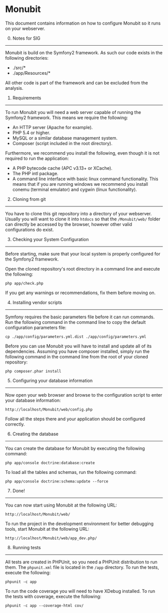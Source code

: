 Monubit
========================

This document contains information on how to configure Monubit so it
runs on your webserver.

0) Notes for SIG
----------------------------------
Monubit is build on the Symfony2 framework. As such our code exists in the
following directories:

* ./src/*
* ./app/Resources/*

All other code is part of the framework and can be excluded from the
analysis.


1) Requirements
----------------------------------
To run Monubit you will need a web server capable of running the Symfony2
framework. This means we require the following:

* An HTTP server (Apache for example).
* PHP 5.4 or higher.
* MySQL or a similar database management system.
* Composer (script included in the root directory).

Furthermore, we recommend you install the following, even though it is
not required to run the application:

* A PHP bytecode cache (APC v3.13+ or XCache).
* The PHP intl package.
* A command line interface with basic linux command functionality.
  This means that if you are running windows we recommend you install
  conemu (terminal emulator) and cygwin (linux functionality).

2) Cloning from git
----------------------------------

You have to clone this git repository into a directory of your webserver.
Usually you will want to clone it into `htdocs` so that the `/Monubit/web/`
folder can directly be accessed by the browser, however other valid 
configurations do exist.

3) Checking your System Configuration
-------------------------------------

Before starting, make sure that your local system is properly configured
for the Symfony2 framework.

Open the cloned repository's root directory in a command line and execute
the following:

    php app/check.php

If you get any warnings or recommendations, fix them before moving on.

4) Installing vendor scripts
-------------------------------

Symfony requires the basic parameters file before it can run commands.
Run the following command in the command line to copy the default
configuration parameters file:

    cp ./app/config/parameters.yml.dist ./app/config/parameters.yml
    
Before you can use Monubit you will have to install and update all
of its dependencies. Assuming you have composer installed, simply
run the following command in the command line from the root of your
cloned repository:

    php composer.phar install
    

5) Configuring your database information
--------------------------------

Now open your web browser and browse to the configuration script
to enter your database information:

    http://localhost/Monubit/web/config.php

Follow all the steps there and your application should be configured
correctly.

6) Creating the database
-------------------------------

You can create the database for Monubit by executing the following
command:

    php app/console doctrine:database:create

To load all the tables and schemas, run the following command:

    php app/console doctrine:schema:update --force


7) Done!
---------------

You can now start using Monubit at the following URL:

	http://localhost/Monubit/web/
	
To run the project in the development environment for better
debugging tools, start Monubit at the following URL:

	http://localhost/Monubit/web/app_dev.php/


8) Running tests
---------------

All tests are created in PHPUnit, so you need a PHPUnit distribution to
run them. The `phpunit.xml` file is located in the `/app` directory.
To run the tests, execute the following:

    phpunit -c app

To run the code coverage you will need to have XDebug installed.
To run the tests with coverage, execute the following:

    phpunit -c app --coverage-html cov/
